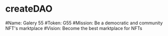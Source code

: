 # createDAO

#Name: Galery 55
#Token: G55
#Mission: Be a democratic and community NFT's marktplace
#Vision: Become the best marktplace for NFTs
